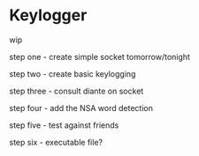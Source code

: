 # Keylogger
wip

step one - create simple socket tomorrow/tonight

step two - create basic keylogging

step three - consult diante on socket

step four - add the NSA word detection

step five - test against friends

step six - executable file?

